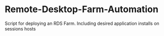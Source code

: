 # Remote-Desktop-Farm-Automation
Script for deploying an RDS Farm. Including desired application installs on sessions hosts
